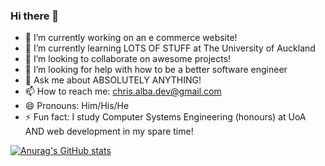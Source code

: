 ### Hi there 👋

- 🔭 I’m currently working on an e commerce website!
- 🌱 I’m currently learning LOTS OF STUFF at The University of Auckland
- 👯 I’m looking to collaborate on awesome projects!
- 🤔 I’m looking for help with how to be a better software engineer
- 💬 Ask me about ABSOLUTELY ANYTHING!
- 📫 How to reach me: chris.alba.dev@gmail.com 
- 😄 Pronouns: Him/His/He 
- ⚡ Fun fact: I study Computer Systems Engineering (honours) at UoA AND web development in my spare time!

[![Anurag's GitHub stats](https://github-readme-stats.vercel.app/api?username=christopher-alba)](https://github.com/anuraghazra/github-readme-stats)

<!--
**christopher-alba/christopher-alba** is a ✨ _special_ ✨ repository because its `README.md` (this file) appears on your GitHub profile.


-->
